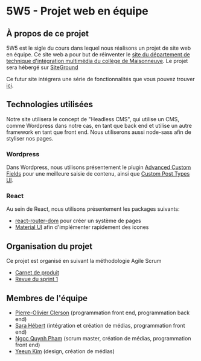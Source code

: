 # 5W5 - Projet web en équipe

## À propos de ce projet
5W5 est le sigle du cours dans lequel nous réalisons un projet de site web en équipe. Ce site web a pour but de réinventer le [site du département de technique d'intégration multimédia du collège de Maisonneuve](https://tim.cmaisonneuve.qc.ca "Site du TIM de Maisonneuve"). Le projet sera hébergé sur [SiteGround](https://timm175.sg-host.com)

Ce futur site intégrera une série de fonctionnalités que vous pouvez trouver [ici](https://docs.google.com/document/d/1D4bE8vse2LIgAGoIxamZ4GdOM0OoINQqfrwDZHfakTQ/edit "Liste des fonctionnalités à intégrer dans le site").

## Technologies utilisées
Notre site utilisera le concept de "Headless CMS", qui utilise un CMS, comme Wordpress dans notre cas, en tant que back end et utilise un autre framework en tant que front end. Nous utiliserons aussi node-sass afin de styliser nos pages.

### Wordpress
Dans Wordpress, nous utilisons présentement le plugin [Advanced Custom Fields](https://www.advancedcustomfields.com "ACF") pour une meilleure saisie de contenu, ainsi que [Custom Post Types UI](https://en-ca.wordpress.org/plugins/custom-post-type-ui/ "CPT UI").

### React
Au sein de React, nous utilisons présentement les packages suivants:
- [react-router-dom](https://v5.reactrouter.com) pour créer un système de pages
- [Material UI](https://mui.com) afin d'implémenter rapidement des icones

## Organisation du projet
Ce projet est organisé en suivant la méthodologie Agile Scrum
- [Carnet de produit](https://docs.google.com/spreadsheets/d/1k-Dq3zliGq4WWjGQ6MDp1Oyge2RrvncT0G1-n2u-RbQ/edit#gid=874600639)
- [Revue du sprint 1](https://docs.google.com/document/d/1U1Y33lPVrLmU_EBuATr6gfPWhQV_rYNera7v0aCgtmw/edit)

## Membres de l'équipe
- [Pierre-Olivier Clerson](https://github.com/poclerson) (programmation front end, programmation back end)
- [Sara Hébert](https://github.com/baaguette) (intégration et création de médias, programmation front end)
- [Ngoc Quynh Pham](https://github.com/nquynhp) (scrum master, création de médias, programmation front end)
- [Yeeun Kim](https://github.com/yexxun) (design, création de médias)